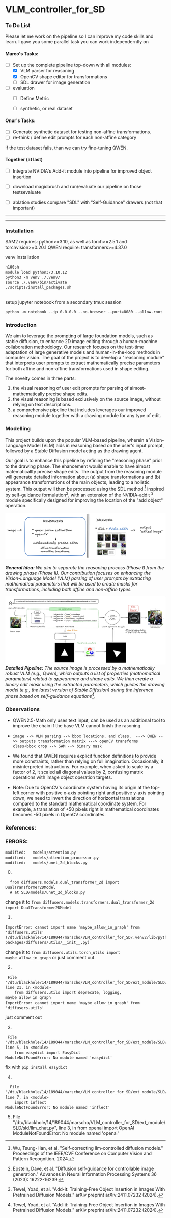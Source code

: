 # VLM_controller_for_SD

### To Do List

Please let me work on the pipeline so I can improve my code skills and learn.
I gave you some parallel task you can work independerntly on 

#### Marco's Tasks:
- [ ] Set up the complete pipeline top-down with all modules:
  - [x] VLM parser for reasoning
  - [x] OpenCV shape editor for transformations 
  - [ ] SDL drawer for image generation
  
- [ ] evaluation
  - [ ] Define Metric
  - [ ] synthetic, or real dataset




#### Onur's Tasks:
- [ ] Generate synthetic dataset for testing non-affine transformations. 
- [ ] re-think / define edit prompts for each non-affine category

if the test dataset fails, than we can try fine-tuning QWEN.

#### Together (at last)
- [ ] Integrate NVIDIA's Add-it module into pipeline for improved object insertion
- [ ] download magicbrush and run/evaluate our pipeline on those testsevaluate
- [ ] ablation studies compare "SDL" with "Self-Guidance" drawers (not that important)


----
----


### Installation
SAM2 requires: python>=3.10, as well as torch>=2.5.1 and torchvision>=0.20.1
QWEN requiire: transformers>=4.37.0


venv installation
```
h100sh
module load python3/3.10.12
python3 -m venv ./.venv/
source ./.venv/bin/activate
./scripts/install_packages.sh


```



setup jupyter notebook from a secondary tmux session
```
python -m notebook --ip 0.0.0.0 --no-browser --port=8080 --allow-root
```



### Introduction
We aim to leverage the prompting of large foundation models, such as stable diffusion, to enhance 2D image editing through a human-machine collaboration methodology. Our research focuses on the test-time adaptation of large generative models and human-in-the-loop methods in computer vision.
The goal of the project is to develop a "reasoning module" that interprets user prompts to extract mathematically precise parameters for both affine and non-affine transformations used in shape editing.
     
The novelty comes in three parts:
1. the visual reasoning of user edit prompts for parsing of almost-mathematically precise shape edits.
2. the visual reasoning is based exclusively on the source image, without relying on text descriptions.
3. a comprehensive pipeline that includes leverages our improved reasoning module together with a drawing module for any type of edit.


### Modelling
This project builds upon the popular VLM-based pipeline, wherein a Vision-Language Model (VLM) aids in reasoning based on the user's input prompt, followed by a Stable Diffusion model acting as the drawing agent. 

Our goal is to enhance this pipeline by refining the "reasoning phase" prior to the drawing phase. The ehancement wouild enable to have almost matematicallty precise shape edits. The output from the reasoning module will generate detailed information about (a) shape transformations and (b) appearance transformations of the main objects, leading to a holistic system. This output will then be processed using the SDL method [^2] inspired by self-guidance formulation[^1], with an extension of the NVIDIA-addit [^3] module specifically designed for improving the location of the "add object" operation.

![alt text](./docs/approach.png)

***General Idea:** We aim to separate the reasoning process (Phase I) from the drawing phase (Phase II). Our contribution focuses on enhancing the Vision-Language Model (VLM) parsing of user prompts by extracting mathematical parameters that will be used to create masks for transformations, including both affine and non-affine types.*



![alt text](./docs/detailed_pipeline.png)
***Detailed Pipeline:** The source image is processed by a mathematically robust VLM (e.g., Qwen), which outputs a list of properties (mathematical parameters) related to appearance and shape edits. We then create a binary edit mask using the extracted parameters, which guides the drawing model (e.g., the latest version of Stable Diffusion) during the inference phase based on self-guidance equations[^3].*





### Observations
-  QWEN2.5-Math only uses text input, can be used as an additional tool to improve the chain if the base VLM cannot finish the rasoning.

- 
  ```
  image --> VLM parsing --> bbox locations, and class.  ---> QWEN -->> outputs transformation matrix ---> openCV transforms 
  class+bbox crop --> SAM --> binary mask
  ```

- We found that QWEN requires explicit function definitions to provide more constraints, rather than relying on full imagination. Occasionally, it misinterpreted instructions. For example, when asked to scale by a factor of 2, it scaled all diagonal values by 2, confusing matrix operations with image object operation targets.

- Note: Due to OpenCV's coordinate system having its origin at the top-left corner with positive x-axis pointing right and positive y-axis pointing down, we need to invert the direction of horizontal translations compared to the standard mathematical coordinate system. For example, a translation of +50 pixels right in mathematical coordinates becomes -50 pixels in OpenCV coordinates.



### References:
[^1]: Epstein, Dave, et al. "Diffusion self-guidance for controllable image generation." Advances in Neural Information Processing Systems 36 (2023): 16222-16239.

[^2]: Wu, Tsung-Han, et al. "Self-correcting llm-controlled diffusion models." Proceedings of the IEEE/CVF Conference on Computer Vision and Pattern Recognition. 2024.

[^3]: Tewel, Yoad, et al. "Add-it: Training-Free Object Insertion in Images With Pretrained Diffusion Models." arXiv preprint arXiv:2411.07232 (2024).


### ERRORS:
```
modified:   models/attention.py
modified:   models/attention_processor.py
modified:   models/unet_2d_blocks.py
```


0.
```
  from diffusers.models.dual_transformer_2d import DualTransformer2DModel
  # at SLD/models/unet_2d_blocks.py
 ``` 
change it to 
``` from diffusers.models.transformers.dual_transformer_2d import DualTransformer2DModel ```


1. 
```
ImportError: cannot import name 'maybe_allow_in_graph' from 'diffusers.utils' (/dtu/blackhole/14/189044/marscho/VLM_controller_for_SD/.venv2/lib/python3.10/site-packages/diffusers/utils/__init__.py)
```
change it to ``` from diffusers.utils.torch_utils import maybe_allow_in_graph ``` or just comment out.



2. 
```
 File "/dtu/blackhole/14/189044/marscho/VLM_controller_for_SD/ext_module/SLD/models/attention_processor.py", line 21, in <module>
    from diffusers.utils import deprecate, logging, maybe_allow_in_graph
ImportError: cannot import name 'maybe_allow_in_graph' from 'diffusers.utils'
```
just comment out



3.
```
 File "/dtu/blackhole/14/189044/marscho/VLM_controller_for_SD/ext_module/SLD/models/models.py", line 5, in <module>
    from easydict import EasyDict
ModuleNotFoundError: No module named 'easydict'
```
fix with    ```pip install easydict```


4.
```
  File "/dtu/blackhole/14/189044/marscho/VLM_controller_for_SD/ext_module/SLD/utils/parse.py", line 7, in <module>
    import inflect
ModuleNotFoundError: No module named 'inflect'
```


5.  File "/dtu/blackhole/14/189044/marscho/VLM_controller_for_SD/ext_module/SLD/sld/llm_chat.py", line 3, in <module>
    from openai import OpenAI
ModuleNotFoundError: No module named 'openai'